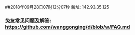 ##2018年09月28日07时12分07秒 新址: 142.93.35.125
### 兔友常见问题及解答: https://github.com/wanggonging/d/blob/w/FAQ.md

